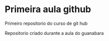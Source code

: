 # Primeira aula github
 Primeiro repositorio do curso de git hub

 Repositorio criado durante a aula do guanabara

 
